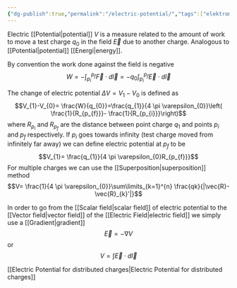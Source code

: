 ```yaml
---
{"dg-publish":true,"permalink":"/electric-potential/","tags":["elektromagnetiskfältteori"]}
---
```


Electric [[Potential\|potential]] $V$ is a measure related to the amount of work to move a test charge $q_{0}$ in the field $\vec{E}$ due to another charge. Analogous to [[Potential\|potential]] [[Energi\|energy]]. 

By convention the work done against the field is negative 
$$W=-\int_{p_{i}}^{p_{f}}\vec{F}\cdot d \vec{l}=-q_{0}\int_{p_{i}}^{p_{f}}\vec{E}\cdot d \vec{l}$$

The change of electric potential $\Delta V =V_{1}-V_{0}$ is defined as $$V_{1}-V_{0}= \frac{W}{q_{0}}=\frac{q_{1}}{4 \pi \varepsilon_{0}}\left( \frac{1}{R_{p_{f}}}- \frac{1}{R_{p_{i}}}\right)$$where $R_{p_{i}}$ and $R_{p_{f}}$ are the distance between point charge $q_{1}$ and points $p_{i}$ and $p_{f}$ respectively. If $p_{i}$ goes towards infinity (test charge moved from infinitely far away) we can define electric potential at $p_{f}$ to be 
$$V_{1}= \frac{q_{1}}{4 \pi \varepsilon_{0}R_{p_{f}}}$$
For multiple charges we can use the [[Superposition\|superposition]] method
$$V= \frac{1}{4 \pi \varepsilon_{0}}\sum\limits_{k=1}^{n} \frac{qk}{|\vec{R}-\vec{R}_{k}'|}$$

In order to go from the [[Scalar field\|scalar field]] of electric potential to the [[Vector field\|vector field]] of the [[Electric Field\|electric field]] we simply use a [[Gradient\|gradient]]
$$\vec{E}=-\nabla V$$
or 
$$
V=\int \vec{E}\cdot d\vec{l}
$$

[[Electric Potential for distributed charges\|Electric Potential for distributed charges]]